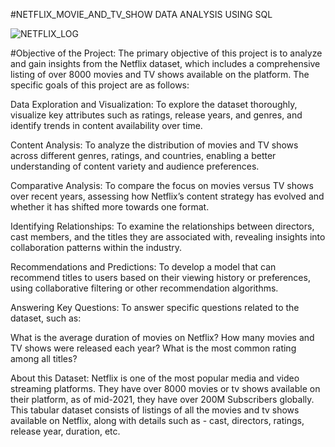 #NETFLIX_MOVIE_AND_TV_SHOW DATA ANALYSIS  USING SQL  

![NETFLIX_LOG](https://i.ytimg.com/vi/ZMak63mHq5Y/maxresdefault.jpg) 

#Objective of the Project:
The primary objective of this project is to analyze and gain insights from the Netflix dataset, which includes a comprehensive listing of over 8000 movies and TV shows available on the platform. The specific goals of this project are as follows:

Data Exploration and Visualization: To explore the dataset thoroughly, visualize key attributes such as ratings, release years, and genres, and identify trends in content availability over time.

Content Analysis: To analyze the distribution of movies and TV shows across different genres, ratings, and countries, enabling a better understanding of content variety and audience preferences.

Comparative Analysis: To compare the focus on movies versus TV shows over recent years, assessing how Netflix’s content strategy has evolved and whether it has shifted more towards one format.

Identifying Relationships: To examine the relationships between directors, cast members, and the titles they are associated with, revealing insights into collaboration patterns within the industry.

Recommendations and Predictions: To develop a model that can recommend titles to users based on their viewing history or preferences, using collaborative filtering or other recommendation algorithms.

Answering Key Questions: To answer specific questions related to the dataset, such as:

What is the average duration of movies on Netflix?
How many movies and TV shows were released each year?
What is the most common rating among all titles?




About this Dataset: Netflix is one of the most popular media and video streaming platforms. They have over 8000 movies or tv shows available on their platform, as of mid-2021, they have over 200M Subscribers globally. This tabular dataset consists of listings of all the movies and tv shows available on Netflix, along with details such as - cast, directors, ratings, release year, duration, etc.
